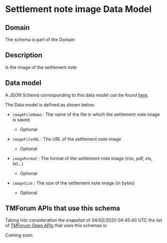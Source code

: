 # Settlement note image Data Model

## Domain

The  schema is part of the  Domain

## Description

Is the image of the settlement note

## Data model

A JSON Schema corresponding to this data model can be found
[here](https://github.com/tmforum-rand/schemas/blob/candidates/Customer/SettlementNoteImage.schema.json).

The Data model is defined as shown below:
- `imageFileName` : The name of the file in which the settlement note image is saved.

  - Optional

- `imageFileURL` : The URL of the settlement note image

  - Optional

- `imageFormat` : The format of the settlement note image (csv, pdf, xls, txt...)

  - Optional

- `imageSize` : The size of the settlement note image (in bytes)

  - Optional





## TMForum APIs that use this schema

Taking into consideration the snapshot of 04/02/2020 04:45:40 UTC the list of [TMForum Open APIs](https://www.tmforum.org/open-apis/) that uses this schemas is:

Coming soon